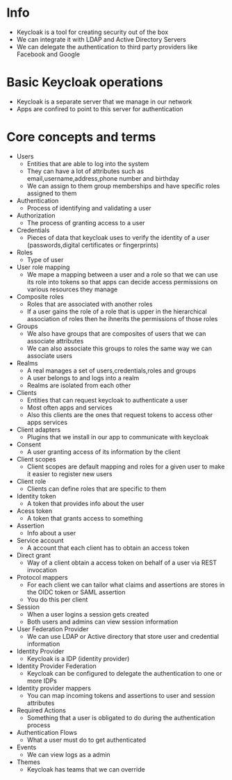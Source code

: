 # Info
- Keycloak is a tool for creating security out of the box
- We can integrate it with LDAP and Active Directory Servers
- We can delegate the authentication to third party providers like Facebook and Google
# Basic Keycloak operations
- Keycloak is a separate server that we manage in our network
- Apps are confired to point to this server for authentication
# Core concepts and terms
- Users
  - Entities that are able to log into the system
  - They can have a lot of attributes such as email,username,address,phone number and birthday
  - We can assign to them group memberships and have specific roles assigned to them
- Authentication
  - Process of identifying and validating a user
- Authorization
  - The process of granting access to a user
- Credentials
  - Pieces of data that keycloak uses to verify the identity of a user (passwords,digital certificates or fingerprints)
- Roles 
  - Type of user
- User role mapping
  - We mape a mapping between a user and a role so that we can use its role into tokens so that apps can decide access permissions on various resources they manage
- Composite roles
  - Roles that are associated with another roles
  - If a user gains the role of a role that is upper in the hierarchical association of roles then he ihnerits the permissions of those roles 
- Groups
  - We also have groups that are composites of users that we can associate attributes
  - We can also associate this groups to roles the same way we can associate users
- Realms
  - A real manages a set of users,credentials,roles and groups
  - A user belongs to and logs into a realm
  - Realms are isolated from each other
- Clients
  - Entities that can request keycloak to authenticate a user
  - Most often apps and services
  - Also this clients are the ones that request tokens to access other apps services
- Client adapters
  - Plugins that we install in our app to communicate with keycloak
- Consent
  - A user granting access of its information by the client
- Client scopes
  - Client scopes are default mapping and roles for a given user to make it easier to register new users
- Client role
  - Clients can define roles that are specific to them
- Identity token
  - A token that provides info about the user
- Acess token
  - A token that grants access to something
- Assertion
  - Info about a user
- Service account
  - A account that each client has to obtain an access token
- Direct grant
  - Way of a client obtain a access token on behalf of a user via REST invocation
- Protocol mappers
  - For each client we can tailor what claims and assertions are stores in the OIDC token or SAML assertion
  - You do this per client
- Session
  - When a user logins a session gets created
  - Both users and admins can view session information
- User Federation Provider
  - We can use LDAP or Active directory that store user and credential information
- Identity Provider
  - Keycloak is a IDP (identity provider)
- Identity Provider Federation
  - Keycloak can be configured to delegate the authentication to one or more IDPs
- Identity provider mappers
  - You can map incoming tokens and assertions to user and session attributes
- Required Actions
  - Something that a user is obligated to do during the authentication process
- Authentication Flows
  - What a user must do to get authenticated
- Events
  - We can view logs as a admin
- Themes
  - Keycloak has teams that we can override